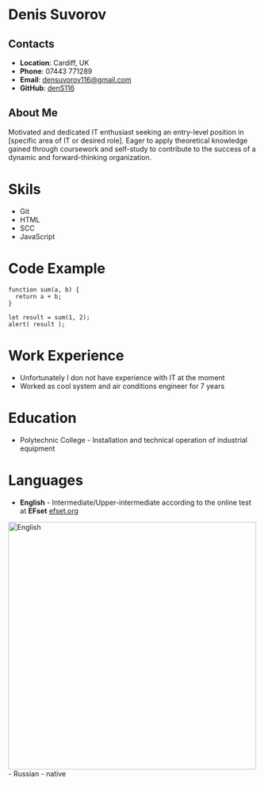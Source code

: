 # Denis Suvorov
## Contacts
- **Location**: Cardiff, UK
- **Phone**: 07443 771289
- **Email**: densuvorov116@gmail.com
- **GitHub**: [denS116](https://www.github.com/DenS116)
## About Me
Motivated and dedicated IT enthusiast seeking an entry-level position in [specific area of IT or desired role]. Eager to apply theoretical knowledge gained through coursework and self-study to contribute to the success of a dynamic and forward-thinking organization.
# Skils
- Git
- HTML
- SCC
- JavaScript
# Code Example
``` 
function sum(a, b) {
  return a + b;
}

let result = sum(1, 2);
alert( result ); 
```
# Work Experience
- Unfortunately I don not have experience with IT at the moment
- Worked as cool system and air conditions engineer for 7 years 
# Education
- Polytechnic College - Installation and technical operation of industrial equipment
# Languages
- **English** - Intermediate/Upper-intermediate according to the online test at **EFset** [efset.org](www.efset.com)
<img scr="https://github.com/DenS116/rsschool-cv/blob/gh-pages/images/photo_2023-05-18_18-51-08.jpg" alt="English" width="500" height="500"/>
- Russian - native